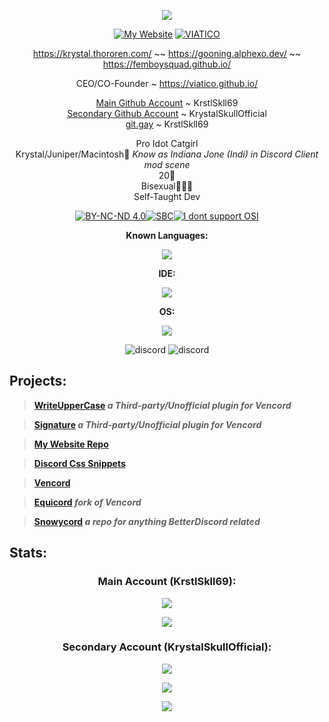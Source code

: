 <p align="center"> <img src="https://capsule-render.vercel.app/api?type=waving&height=190&color=gradient&text=KrstlSkll69"> </p> 

<div align="center">  

[![My Website](https://cdn.nest.rip/uploads/9928cb62-df3e-48ee-8a58-c43900e8889c.gif 'My Website')](https://krstlskll69.github.io/)
[![VIATICO](https://cdn.nest.rip/uploads/3f432e49-cb4a-4903-ab44-a480baf90108.png 'VIATICO')](https://viatico.github.io/)

https://krystal.thororen.com/ ~~
https://gooning.alphexo.dev/ ~~
https://femboysquad.github.io/

CEO/CO-Founder ~ https://viatico.github.io/

[Main Github Account](https://github.com/KrstlSkll69) ~ KrstlSkll69  
[Secondary Github Account](https://github.com/KrystalSkullOfficial) ~ KrystalSkullOfficial  
[git.gay](https://git.gay/KrstlSkll69) ~ KrstlSkll69  

Pro Idot Catgirl  
Krystal/Juniper/Macintosh🌸
_Know as Indiana Jone (Indi) in Discord Client mod scene_              
20🎂  
Bisexual💖💜💙  
Self-Taught Dev

[![BY-NC-ND 4.0](https://viatico.github.io/images/88x31/81e249b0-5f74-42bd-90f9-78a2b2c5d851.avif  'Profile  Picture is held under CC BY-NC-ND 4.0')](https://creativecommons.org/licenses/by-nc-nd/4.0/legalcode.en)[![SBC](https://cdn.nest.rip/uploads/c5809c7b-302e-4fd8-b1ca-2a76a9b9e6f1.png 'Southern Baptist Convention')](https://www.sbc.net/about/)[![I dont support OSI](https://cdn.nest.rip/uploads/405873d9-51d8-4e96-a7a8-3130e9134863.png 'I dont support OSI')](https://www.gnu.org/philosophy/open-source-misses-the-point)

**Known Languages:**

<p align="center">
  <a href="https://go-skill-icons.vercel.app/">
    <img src="https://go-skill-icons.vercel.app/api/icons?i=md,css,scss,html,json,js,ts&theme=dark" />
  </a>
</p>

**IDE:**

<p align="center">
  <a href="https://go-skill-icons.vercel.app/">
    <img src="https://go-skill-icons.vercel.app/api/icons?i=vscode,notepadpp,qt&theme=dark" />
  </a>
</p>

**OS:**

<p align="center">
  <a href="https://go-skill-icons.vercel.app/">
    <img src="https://go-skill-icons.vercel.app/api/icons?i=windows,mint,nix,reactos&theme=dark" />
  </a>
</p>




![discord](https://discord.c99.nl/widget/theme-3/929208515883569182.png ) ![discord](https://discord.c99.nl/widget/theme-2/1293221154156314738.png )


</div>

## Projects:

> **[WriteUpperCase](https://github.com/KrstlSkll69/WriteUpperCase) *a Third-party/Unofficial plugin for Vencord*** 

> **[Signature](https://github.com/KrstlSkll69/Signature) *a Third-party/Unofficial plugin for Vencord*** 

> **[My Website Repo](https://github.com/KrstlSkll69/krstlskll69.github.com)**

> **[Discord Css Snippets](https://github.com/KrstlSkll69/vc-snippets)**

> **[Vencord](https://vencord.dev/)**

> **[Equicord](https://github.com/Equicord/Equicord) *fork of Vencord***

>  **[Snowycord](https://github.com/Snowycord) *a repo for anything BetterDiscord related***



## Stats:

<div align="center">  

### Main Account (KrstlSkll69):
<p align="center" width="auto" height="50%" >
  <a href="https://go-skill-icons.vercel.app/">
    <img src="https://github-readme-stats.vercel.app/api?username=KrstlSkll69&show_icons=true&count_private=true&theme=dracula&bg_color=00000000">
  </a>
</p> 
<p align="center" width="auto" height="50%" >
  <a href="https://go-skill-icons.vercel.app/">
    <img src="https://github-readme-stats.vercel.app/api/top-langs/?username=KrstlSkll69&layout=compact&theme=dracula&bg_color=00000000&langs_count=6&20notebook,tex,css,php,mb">
  </a>
</p>


### Secondary Account (KrystalSkullOfficial):

<p align="center" width="auto" height="50%" >
  <a href="https://go-skill-icons.vercel.app/">
    <img src="https://github-readme-stats.vercel.app/api?username=KrystalSkullOfficial&show_icons=true&count_private=true&theme=dracula&bg_color=00000000">
  </a>
</p> 
<p align="center" width="auto" height="50%" >
  <a href="https://go-skill-icons.vercel.app/">
    <img src="https://github-readme-stats.vercel.app/api/top-langs/?username=KrystalSkullOfficial&layout=compact&theme=dracula&bg_color=00000000&langs_count=6&20notebook,tex,css,php,mb">
  </a>
</p>
</div>

<p align="center"> <img src="https://capsule-render.vercel.app/api?type=waving&height=190&color=gradient&section=footer"> </p> 